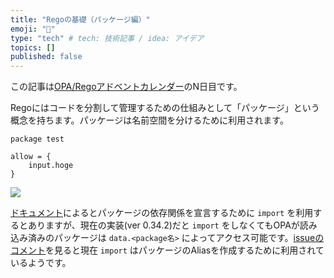 ```yaml
---
title: "Regoの基礎（パッケージ編）"
emoji: "👋"
type: "tech" # tech: 技術記事 / idea: アイデア
topics: []
published: false
---
```


この記事は[OPA/Regoアドベントカレンダー](https://adventar.org/calendars/6601)のN日目です。

Regoにはコードを分割して管理するための仕組みとして「パッケージ」という概念を持ちます。パッケージは名前空間を分けるために利用されます。

```rego
package test

allow = {
    input.hoge
}
```

![](https://storage.googleapis.com/zenn-user-upload/911df1587e94-20211120.jpg)

[ドキュメント](https://www.openpolicyagent.org/docs/latest/policy-language/#imports)によるとパッケージの依存関係を宣言するために `import` を利用するとありますが、現在の実装(ver 0.34.2)だと `import` をしなくてもOPAが読み込み済みのパッケージは `data.<package名>` によってアクセス可能です。[issueのコメント](https://github.com/open-policy-agent/opa/issues/491#issuecomment-338704022)を見ると現在 `import` はパッケージのAliasを作成するために利用されているようです。
